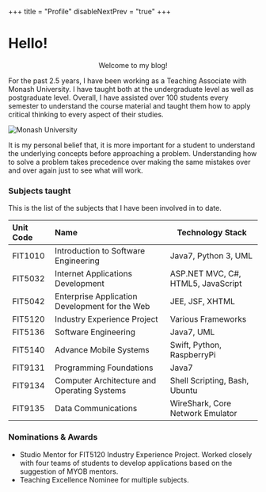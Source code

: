 +++
title = "Profile"
disableNextPrev = "true"
+++

# Hello!

<p align="center">Welcome to my blog!</p>

For the past 2.5 years, I have been working as a Teaching Associate with Monash University. I have taught both at the undergraduate level as well as postgraduate level. Overall, I have assisted over 100 students every semester to understand the course material and taught them how to apply critical thinking to every aspect of their studies.

![Monash University](/blog/images/monash-university.jpg?width=30pc&featherlight=false)


It is my personal belief that, it is more important for a student to understand the underlying concepts before approaching a problem. Understanding how to solve a problem takes precedence over making the same mistakes over and over again just to see what will work.

### Subjects taught

This is the list of the subjects that I have been involved in to date.


| Unit Code   | Name          | Technology Stack |
|:------------|:-------------| ----------------|
| FIT1010      | Introduction to Software Engineering | Java7, Python 3, UML |
| FIT5032      | Internet Applications Development | ASP.NET MVC, C#, HTML5, JavaScript |
| FIT5042      | Enterprise Application Development for the Web | JEE, JSF, XHTML |
| FIT5120      | Industry Experience Project | Various Frameworks |
| FIT5136      | Software Engineering | Java7, UML |
| FIT5140      | Advance Mobile Systems | Swift, Python, RaspberryPi 
| FIT9131      | Programming Foundations | Java7 |
| FIT9134      | Computer Architecture and Operating Systems | Shell Scripting, Bash, Ubuntu |
| FIT9135      | Data Communications | WireShark, Core Network Emulator | 



### Nominations & Awards

- Studio Mentor for FIT5120 Industry Experience Project. Worked closely with four teams of students to develop applications based on the suggestion of MYOB mentors.
- Teaching Excellence Nominee for multiple subjects. 